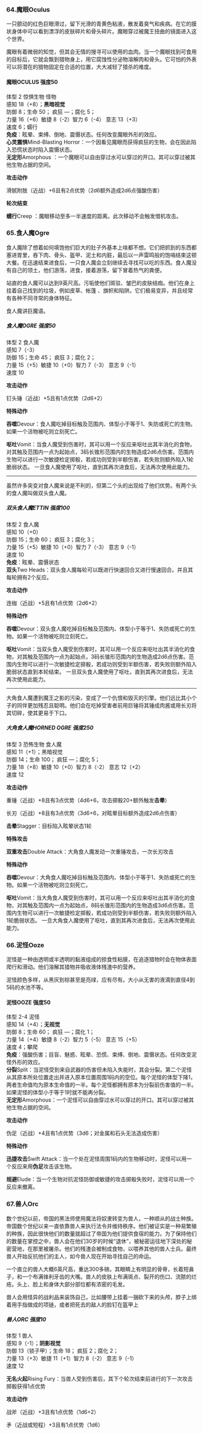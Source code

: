 ### 64.魔眼Oculus

一只颤动的红色巨眼滑过，留下光滑的青黄色粘液，散发着臭气和疾病。在它的膜状身体中可以看到漂浮的皮肤碎片和骨头碎片。魔眼穿过被魔王扭曲的镜面进入这个世界。

魔眼有着微弱的知觉，但其会无情的搜寻可以使用的血肉。当一个魔眼找到可食用的目标后，它就会飘到猎物身上，用它腐蚀性分泌物溶解肉和骨头。它可怕的外表可以将潜在的猎物固定在合适的位置，大大减轻了猎杀的难度。

#### 魔眼OCULUS 强度50

体型 2 惊惧生物 怪物  
感知 18（+8）；**黑暗视觉**  
防御 8；生命 50； 疯狂 —；腐化 5；  
力量 16（+6）敏捷 8（-2）智力 6（-4） 意志 13（+3）  
速度 6；蠕行  
**免疫**：眩晕、束缚、倒地、震慑状态。任何改变魔眼外形的效应。  
**心灵震惧**Mind-Blasting
Horror：一个因看见魔眼而获得疯狂的生物，会在因此陷入恐慌状态时陷入震慑状态。  
**无定形**Amorphous
：一个魔眼可以自由穿过水可以穿过的开口。其可以穿过被其他生物占据的空间。

**攻击动作**

滑腻附肢（近战）+6且有2点优势（2d6额外造成2d6点强酸伤害）

**轮次结束**

**蠕行**Creep ：魔眼移动至多一半速度的距离。此次移动不会触发借机攻击。

### 65.食人魔Ogre

食人魔除了想着如何填饱他们巨大的肚子外基本上啥都不想。它们把抓到的东西都塞进胃里，吞下肉、骨头、盔甲、泥土和内脏，最后以一声雷鸣般的饱嗝结束这顿大餐。在迅速结束进食后，一只食人魔会立刻继续去寻找可以吃的东西。食人魔没有自己的领土，他们游荡，进食，接着游荡，留下冒着热气的粪便。

站直的食人魔可以达到9英尺高。污垢使他们斑驳、皱巴的皮肤结痂。他们在身上挂着自己找到的垃圾，例如皮草、帐篷
、旗帜和陷阱。它们极易变异，并且经常有各种不同寻常的身体特征。

食人魔讲巨魔语。

##### 食人魔OGRE 强度50

体型 2 食人魔  
感知 7（-3）  
防御 15；生命 45； 疯狂 3；腐化 2；  
力量 15（+5）敏捷 10（+0）智力 7（-3） 意志 9（-1）  
速度 10

**攻击动作**

钉头锤（近战）+5且有1点优势（2d6+2）

**特殊动作**

**吞噬**Devour：食人魔吃掉目标触及范围内、体型小于等于1、失防或死亡的生物。如果一个活物被吃则立刻死亡。

**呕吐**Vomit：当食人魔受到伤害时，其可以用一个反应来呕吐出其半消化的食物，对其触及范围内一点为起始点，3码长锥形范围内的生物造成2d6点伤害。范围内生物可以进行一次敏捷检定掷骰，若成功则受到半额伤害，若失败则额外陷入1轮脆弱状态。
一旦食人魔使用了呕吐，直到其再次进食后，无法再次使用此能力。

------------------------------------------------------------------------

虽然许多突变对食人魔来说是不利的，但第二个头的出现给了他们优势。有两个头的食人魔叫做双头食人魔。

##### 双头食人魔ETTIN 强度100

体型 2 食人魔  
感知 10（+0）  
防御 15；生命 60； 疯狂 3；腐化 3；  
力量 15（+5）敏捷 10（+0）智力 7（-3） 意志 9（-1）  
速度 10  
**免疫**：眩晕、震慑状态  
**双头**Two
Heads：双头食人魔每轮可以既进行快速回合又进行慢速回合。并且其每轮拥有2个反应。

**攻击动作**

连枷（近战）+5且有1点优势（2d6+2）

**特殊动作**

**吞噬**Devour：双头食人魔吃掉目标触及范围内、体型小于等于1、失防或死亡的生物。如果一个活物被吃则立刻死亡。

**呕吐**Vomit：当双头食人魔受到伤害时，其可以用一个反应来呕吐出其半消化的食物，对其触及范围内一点为起始点，3码长锥形范围内的生物造成2d6点伤害。范围内生物可以进行一次敏捷检定掷骰，若成功则受到半额伤害，若失败则额外陷入脆弱状态直到本轮结束。
一旦双头食人魔使用了呕吐，直到其再次进食后，无法再次使用此能力。

------------------------------------------------------------------------

大角食人魔遭到魔王之影的污染，变成了一个仇恨和毁灭的引擎。他们远比其小个子的同伴更加残忍且聪明。他们会在吃掉受害者前用巨锤将其锤成肉酱或用长刃将其切碎，使其更易于下口。

##### 大角食人魔HORNED OGRE 强度250

体型 3 恐怖生物 食人魔  
感知 11（+1）；黑暗视觉  
防御 14；生命 100； 疯狂 —；腐化 5；  
力量 18（+8）敏捷 10（+0）智力 8（-2） 意志 12（+2）  
速度 12

**攻击动作**

重锤（近战）+8且有3点优势（4d6+6，攻击掷骰20+额外触发**击晕**）

长刃（近战）+8且有3点优势（3d6+6，对眩晕目标额外造成2d6点伤害）

**击晕**Stagger：目标陷入眩晕状态1轮

**特殊攻击**

**双重攻击**Double Attack：大角食人魔发动一次重锤攻击，一次长刃攻击

**特殊动作**

**吞噬**Devour：大角食人魔吃掉目标触及范围内、体型小于等于1、失防或死亡的生物。如果一个活物被吃则立刻死亡。

**呕吐**Vomit：当大角食人魔受到伤害时，其可以用一个反应来呕吐出其半消化的食物，对其触及范围内一点为起始点，8码长锥形范围内的生物造成3d6点伤害。范围内生物可以进行一次敏捷检定掷骰，若成功则受到半额伤害，若失败则额外陷入1轮脆弱状态。
一旦大角食人魔使用了呕吐，直到其再次进食后，无法再次使用此能力。

### 66.泥怪Ooze

泥怪是一种由透明或半透明的黏液组成的掠食性粘膜，在追逐猎物时会在物体表面爬行和滑动。他们溶解其猎物并吸收液体残渣中的营养。

泥怪颜色多样，从黑灰到棕甚至是亮绿，应有尽有。大小从无害的液滴到直径4到5码的水池不等。

#### 泥怪OOZE 强度50

体型 2-4 泥怪  
感知 14（+4）；**无视觉**  
防御 8；生命 60； 疯狂 —；腐化 1；  
力量 14（+4）敏捷 8（-2）智力 5（-5） 意志 15（+5）  
速度 4；攀爬  
**免疫**：强酸伤害；目盲、魅惑、眩晕、恐慌、束缚、倒地、震慑状态。任何改变泥怪外形的效应。  
**分裂**Split：当泥怪受到来自武器的伤害但未陷入失能时，其会分裂。第二个泥怪从其原本所处位置走出并进入原本位置周围1码内的空位。每个泥怪的体型下降1，两者生命值均为原本生命值的一半。每个泥怪都拥有原本为分裂前伤害值的一半。  
如果泥怪的体型小于等于1时就不能再分裂。  
**无定形**Amorphous：一个泥怪可以自由穿过水可以穿过的开口。其可以穿过被其他生物占据的空间。

**攻击动作**

伪足（近战）+4且有1点优势（3d6；对金属和石头无法造成伤害）

**特殊动作**

**迅捷攻击**Swift
Attack：当一个处在泥怪周围1码内的生物移动时，泥怪可以用一个反应来用**伪足**攻击该生物。

**规避**Elude：当一个生物对抗泥怪防御或敏捷的攻击掷骰失败时，泥怪可以用一个反应来撤离。

### 67.兽人Orc

数个世纪以前，帝国的黑法师使用魔法将奴隶转变为兽人，一种顺从的战士种族。帝国数个世纪以来一直依靠兽人来执行法令并维持秩序。他们被证实是一种易繁殖的种族，因此很快他们的数量就超过了帝国为他们提供食宿的能力。为了保持他们的数量在掌控之中，兽人会在他们30岁的时候“退休”，被秘密运往地下深处的秘密营地，在那里被屠杀。他们的残渣会被制成食物，以喂养其他的兽人士兵。最终兽人开始反抗他们的主人，如今兽人现在开始寻找自己的命运。

一个直立的兽人大概6英尺高，重达300多磅。其眼睛上有明显的骨脊，长着短鼻子，和一个布满锋利牙齿的大嘴。兽人的皮肤上布满斑点、裂开的伤口、流脓的烂疮。头上、脸上和身体大部分部位都有浓密的毛发。

兽人会用怪异的战利品来装饰自己，比如腰带上挂着一捆砍下来的头颅，脖子上绑着用手指做成的项链，或者把死去的敌人的脸钉在盔甲上

##### 兽人ORC 强度10

体型 1 兽人  
感知 9（-1）；**阴影视觉**  
防御 13（锁子甲）；生命 18； 疯狂 2；腐化 2；  
力量 13（+3）敏捷 11（+1）智力 8（-2） 意志 9（-1）  
速度 12

**无名火起**Rising
Fury：当兽人受到伤害后，其下个轮次结束前进行的下一次攻击掷骰获得1点优势

**攻击动作**

战斧（近战）+3且有1点优势（1d6+2）  

矛（近战或短程）+3且有1点优势（1d6）
